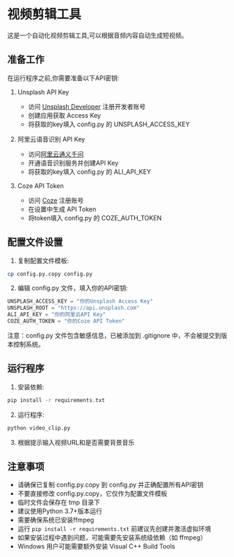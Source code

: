 # 视频剪辑工具

这是一个自动化视频剪辑工具,可以根据音频内容自动生成短视频。

## 准备工作

在运行程序之前,你需要准备以下API密钥:

1. Unsplash API Key
   - 访问 [Unsplash Developer](https://unsplash.com/developers) 注册开发者账号
   - 创建应用获取 Access Key
   - 将获取的key填入 config.py 的 UNSPLASH_ACCESS_KEY

2. 阿里云语音识别 API Key
   - 访问[阿里云通义千问](https://dashscope.console.aliyun.com/)
   - 开通语音识别服务并创建API Key
   - 将获取的key填入 config.py 的 ALI_API_KEY

3. Coze API Token
   - 访问 [Coze](https://www.coze.cn/) 注册账号
   - 在设置中生成 API Token
   - 将token填入 config.py 的 COZE_AUTH_TOKEN

## 配置文件设置

1. 复制配置文件模板:
```bash
cp config.py.copy config.py
```

2. 编辑 config.py 文件，填入你的API密钥:
```python
UNSPLASH_ACCESS_KEY = "你的Unsplash Access Key"
UNSPLASH_ROOT = "https://api.unsplash.com"
ALI_API_KEY = "你的阿里云API Key" 
COZE_AUTH_TOKEN = "你的Coze API Token"
```

注意：config.py 文件包含敏感信息，已被添加到 .gitignore 中，不会被提交到版本控制系统。

## 运行程序

1. 安装依赖:
```bash
pip install -r requirements.txt
```

2. 运行程序:
```bash
python video_clip.py
```

3. 根据提示输入视频URL和是否需要背景音乐

## 注意事项

- 请确保已复制 config.py.copy 到 config.py 并正确配置所有API密钥
- 不要直接修改 config.py.copy，它仅作为配置文件模板
- 临时文件会保存在 tmp 目录下
- 建议使用Python 3.7+版本运行
- 需要确保系统已安装ffmpeg
- 运行 `pip install -r requirements.txt` 前建议先创建并激活虚拟环境
- 如果安装过程中遇到问题，可能需要先安装系统级依赖（如 ffmpeg）
- Windows 用户可能需要额外安装 Visual C++ Build Tools